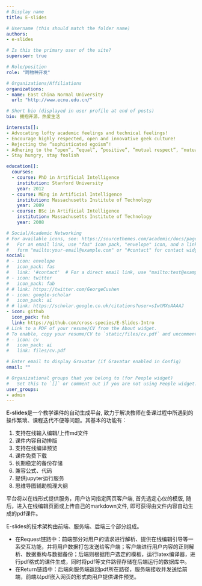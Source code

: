 ```yaml
---
# Display name
title: E-slides

# Username (this should match the folder name)
authors:
- e-slides

# Is this the primary user of the site?
superuser: true

# Role/position
role: "跨物种开发"

# Organizations/Affiliations
organizations:
- name: East China Normal University
  url: "http://www.ecnu.edu.cn/"

# Short bio (displayed in user profile at end of posts)
bio: 拥抱开源，热爱生活

interests[]:
- Advocating lofty academic feelings and technical feelings!
- Encourage highly respected, open and innovative geek culture!
- Rejecting the “sophisticated egoism”!
- Adhering to the “open”, “equal”, ”positive”, ”mutual respect”, “mutual support” culture!
- Stay hungry, stay foolish

education[]:
  courses:
  - course: PhD in Artificial Intelligence
    institution: Stanford University
    year: 2012
  - course: MEng in Artificial Intelligence
    institution: Massachusetts Institute of Technology
    year: 2009
  - course: BSc in Artificial Intelligence
    institution: Massachusetts Institute of Technology
    year: 2008

# Social/Academic Networking
# For available icons, see: https://sourcethemes.com/academic/docs/page-builder/#icons
#   For an email link, use "fas" icon pack, "envelope" icon, and a link in the
#   form "mailto:your-email@example.com" or "#contact" for contact widget.
social:
# - icon: envelope
#   icon_pack: fas
#   link: '#contact'  # For a direct email link, use "mailto:test@example.org".
# - icon: twitter
#   icon_pack: fab
# # link: https://twitter.com/GeorgeCushen
# - icon: google-scholar
#   icon_pack: ai
# # link: https://scholar.google.co.uk/citations?user=sIwtMXoAAAAJ
- icon: github
  icon_pack: fab
  link: https://github.com/cross-species/E-Slides-Intro
# Link to a PDF of your resume/CV from the About widget.
# To enable, copy your resume/CV to `static/files/cv.pdf` and uncomment the lines below.
# - icon: cv
#   icon_pack: ai
#   link: files/cv.pdf

# Enter email to display Gravatar (if Gravatar enabled in Config)
email: ""

# Organizational groups that you belong to (for People widget)
#   Set this to `[]` or comment out if you are not using People widget.
user_groups:
- admin
---
```


**E-slides**是一个教学课件的自动生成平台, 致力于解决教师在备课过程中所遇到的操作繁琐、课程迭代不便等问题。其基本的功能有：
1. 支持在线输入编辑/上传md文件
2. 课件内容自动排版
3. 支持在线编译预览
4. 课件免费下载
5. 长期稳定的备份存储
6. 兼容公式、代码
7. 提供jupyter运行服务
6. 思维导图辅助梳理大纲
 

平台将以在线形式提供服务，用户访问指定网页客户端, 首先选定心仪的模版, 随后，进入在线编辑页面或上传自己的markdown文件, 即可获得由文件内容自动生成的pdf课件。

E-slides的技术架构由前端、服务端、后端三个部分组成。
- 在Request链路中：前端部分对用户的请求进行解析、提供在线编辑引导等一系交互功能，并将用户数据打包发送给客户端；客户端进行用户内容的正则解析、数据重构与数据备份；后端则根据用户选定的模板，运行latex编译器，进行pdf格式的课件生成，同时将pdf等文件路径存储在后端运行的数据库中。
- 在Return链路中：后端向服务端返回pdf所在路径，服务端接收并发送给前端，前端以pdf嵌入网页的形式向用户提供课件预览。

<!-- **X-Lab** is a combination of two leading and pioneering laboratories from **computer science** and **data science and engineering** respectively in Tongji University (同济大学) and East China Normal University (华东师范大学).The lab is supported by a number of core members, including doctorial supervisors, Ph.D students, master students and undergraduate students.

**X-Lab** is an intercross multi-discipline, cutting-edge research lab which focuses on the following research domains: **Cloud Computing, Big Data, Data Intelligence,** and **Education Science & Technology**.

With regard to the lab culture, we keep all along holding the several opinions below:
- Advocating lofty academic feelings and technical feelings!
- Encourage highly respected, open and innovative geek culture!
- Rejecting the “sophisticated egoism”!
- Adhering to the “open”, “equal”, ”positive”, ”mutual respect”, “mutual support” culture!
- Stay hungry, stay foolish

Your attention to our lab would be highly appreciated. It’s not only our pursuit but also our faith endeavoring to build a harmonious team with a strong sense of belonging: mentors and students like one family!

<font color='orangered'>* We are always looking for highly-motivated students to work with us on the exciting area of computer science. If you are interested, please contact us by email.</font> -->
